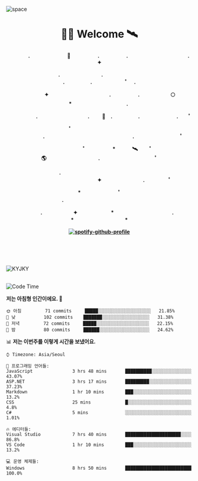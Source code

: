 ![space](https://user-images.githubusercontent.com/93513959/153272999-db6423b1-a80f-4b72-bf4c-7be2c9d6d328.png)



<h1 align="center">👨‍🚀 Welcome  🛰︎</h1>
<h4 align='center'>
<p align="center">　　　　.　　　　　　  　🌠　　　   　. 　　　　　.　　　　　　　　　　　  . 　　　 　       ✦     </p>
<p align="center">.　　　　　　　　.　　  　　　　  　 　　　　　　　　　　　.　　　　　.　　　　   　 ﾟ             　.        </p>
<p align="center">　　　　✦　　　　　  　　　　    　. 　　　　　.　　　　　　🌕　*　　　　　　　　　　  . 　　　 　            </p>
<p align="center">　　  　         　　. 　　　　   　 　　　.     　   　🚀　.　　　　　.　　　   　　　 .             　 ﾟ   </p>
<p align="center">　　ﾟ　　　　　　　　  　　　　   　 　　　　.　　　　　　　　　　　　　　　　　.   　　　            　  　　　ﾟ</p>
<p align="center"> 　　　　　　　ﾟ　　　 　　*　　   🛰︎　 　ﾟ　　　　🌎　　　　　　　　　　.　　　　　　　   　　  ﾟ          　   </p>
<p align="center">.　　　　　　　　　　  　　　　   　 　　　　　　　　　　　　 ✦　　　　　　　　.　   　　             ﾟ　  　　   </p>
<p align="center">　　　*　　　　　　  　ﾟ　　   　 　　　　.　　　　　　　　　　　　　　　　   　　            　  　　            </p>
<p align="center">　　　.　　　　　　✦  　　　　　   *　 　　　　　　　　　　.　　　　　　　*　　　　　   　              　  　*　  </p>

[![spotify-github-profile](https://spotify-github-profile.vercel.app/api/view?uid=316vepr7x7ia45xvcuqyysvtmpfe&cover_image=true&theme=novatorem&bar_color=37bac3&bar_color_cover=false)](https://spotify-github-profile.vercel.app/api/view?uid=316vepr7x7ia45xvcuqyysvtmpfe&redirect=true)

</h4>

<br>
<br>
<br>

<p align="left"><img src="https://github-readme-stats.vercel.app/api/top-langs?username=KYJKY&show_icons=true&locale=en&layout=compact&theme=radical" alt="KYJKY" />
<!--<img src="https://github-readme-stats.vercel.app/api?username=KYJKY&show_icons=true&locale=en&theme=radical" alt="KYJKY" />--> <br><br></p>

<!--START_SECTION:waka-->
![Code Time](http://img.shields.io/badge/Code%20Time-494%20hrs%2016%20mins-blue)

**저는 아침형 인간이에요. 🐤** 

```text
🌞 아침         71 commits     █████░░░░░░░░░░░░░░░░░░░░   21.85% 
🌆 낮　         102 commits    ███████░░░░░░░░░░░░░░░░░░   31.38% 
🌃 저녁         72 commits     █████░░░░░░░░░░░░░░░░░░░░   22.15% 
🌙 밤　         80 commits     ██████░░░░░░░░░░░░░░░░░░░   24.62%

```


📊 **저는 이번주를 이렇게 시간을 보냈어요.** 

```text
⌚︎ Timezone: Asia/Seoul

💬 프로그래밍 언어들: 
JavaScript               3 hrs 48 mins       ██████████░░░░░░░░░░░░░░░   43.07% 
ASP.NET                  3 hrs 17 mins       █████████░░░░░░░░░░░░░░░░   37.23% 
Markdown                 1 hr 10 mins        ███░░░░░░░░░░░░░░░░░░░░░░   13.2% 
CSS                      25 mins             █░░░░░░░░░░░░░░░░░░░░░░░░   4.8% 
C#                       5 mins              ░░░░░░░░░░░░░░░░░░░░░░░░░   1.01%

🔥 에디터들: 
Visual Studio            7 hrs 40 mins       █████████████████████░░░░   86.8% 
VS Code                  1 hr 10 mins        ███░░░░░░░░░░░░░░░░░░░░░░   13.2%

💻 운영 체제들: 
Windows                  8 hrs 50 mins       █████████████████████████   100.0%

```


<!--END_SECTION:waka-->
